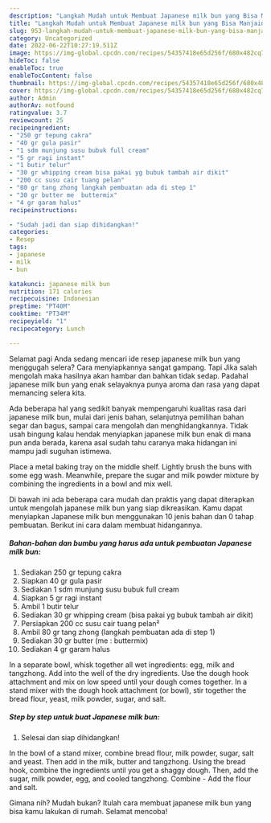 ```yaml
---
description: "Langkah Mudah untuk Membuat Japanese milk bun yang Bisa Manjain Lidah, Buat Buka Puasa Bikin Ngiler"
title: "Langkah Mudah untuk Membuat Japanese milk bun yang Bisa Manjain Lidah, Buat Buka Puasa Bikin Ngiler"
slug: 953-langkah-mudah-untuk-membuat-japanese-milk-bun-yang-bisa-manjain-lidah-buat-buka-puasa-bikin-ngiler
category: Uncategorized
date: 2022-06-22T10:27:19.511Z
image: https://img-global.cpcdn.com/recipes/54357418e65d256f/680x482cq70/japanese-milk-bun-foto-resep-utama.jpg
hideToc: false
enableToc: true
enableTocContent: false
thumbnail: https://img-global.cpcdn.com/recipes/54357418e65d256f/680x482cq70/japanese-milk-bun-foto-resep-utama.jpg
cover: https://img-global.cpcdn.com/recipes/54357418e65d256f/680x482cq70/japanese-milk-bun-foto-resep-utama.jpg
author: Admin
authorAv: notfound
ratingvalue: 3.7
reviewcount: 25
recipeingredient:
- "250 gr tepung cakra"
- "40 gr gula pasir"
- "1 sdm munjung susu bubuk full cream"
- "5 gr ragi instant"
- "1 butir telur"
- "30 gr whipping cream bisa pakai yg bubuk tambah air dikit"
- "200 cc susu cair tuang pelan"
- "80 gr tang zhong langkah pembuatan ada di step 1"
- "30 gr butter me  buttermix"
- "4 gr garam halus"
recipeinstructions:

- "Sudah jadi dan siap dihidangkan!"
categories:
- Resep
tags:
- japanese
- milk
- bun

katakunci: japanese milk bun 
nutrition: 171 calories
recipecuisine: Indonesian
preptime: "PT40M"
cooktime: "PT34M"
recipeyield: "1"
recipecategory: Lunch

---
```



Selamat pagi Anda sedang mencari ide resep japanese milk bun yang menggugah selera? Cara menyiapkannya sangat gampang. Tapi Jika salah mengolah maka hasilnya akan hambar dan bahkan tidak sedap. Padahal japanese milk bun yang enak selayaknya punya aroma dan rasa yang dapat memancing selera kita.


Ada beberapa hal yang sedikit banyak mempengaruhi kualitas rasa dari japanese milk bun, mulai dari jenis bahan, selanjutnya pemilihan bahan segar dan bagus, sampai cara mengolah dan menghidangkannya. Tidak usah bingung kalau hendak menyiapkan japanese milk bun enak di mana pun anda berada, karena asal sudah tahu caranya maka hidangan ini mampu jadi suguhan istimewa.

Place a metal baking tray on the middle shelf. Lightly brush the buns with some egg wash. Meanwhile, prepare the sugar and milk powder mixture by combining the ingredients in a bowl and mix well.


Di bawah ini ada beberapa cara mudah dan praktis yang dapat diterapkan untuk mengolah japanese milk bun yang siap dikreasikan. Kamu dapat menyiapkan Japanese milk bun menggunakan 10 jenis bahan dan 0 tahap pembuatan. Berikut ini cara dalam membuat hidangannya.

<!--inarticleads1-->

##### Bahan-bahan dan bumbu yang harus ada untuk pembuatan Japanese milk bun:

1. Sediakan 250 gr tepung cakra
1. Siapkan 40 gr gula pasir
1. Sediakan 1 sdm munjung susu bubuk full cream
1. Siapkan 5 gr ragi instant
1. Ambil 1 butir telur
1. Sediakan 30 gr whipping cream (bisa pakai yg bubuk tambah air dikit)
1. Persiapkan 200 cc susu cair tuang pelan²
1. Ambil 80 gr tang zhong (langkah pembuatan ada di step 1)
1. Sediakan 30 gr butter (me : buttermix)
1. Sediakan 4 gr garam halus


In a separate bowl, whisk together all wet ingredients: egg, milk and tangzhong. Add into the well of the dry ingredients. Use the dough hook attachment and mix on low speed until your dough comes together. In a stand mixer with the dough hook attachment (or bowl), stir together the bread flour, yeast, milk powder, sugar, and salt. 

<!--inarticleads2-->

##### Step by step untuk buat Japanese milk bun:


1. Selesai dan siap dihidangkan!

In the bowl of a stand mixer, combine bread flour, milk powder, sugar, salt and yeast. Then add in the milk, butter and tangzhong. Using the bread hook, combine the ingredients until you get a shaggy dough. Then, add the sugar, milk powder, egg, and cooled tangzhong. Combine - Add the flour and salt. 

Gimana nih? Mudah bukan? Itulah cara membuat japanese milk bun yang bisa kamu lakukan di rumah. Selamat mencoba!
